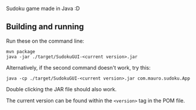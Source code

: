 Sudoku game made in Java :D

## Building and running

Run these on the command line:

```console
mvn package
java -jar ./target/SudokuGUI-<current version>.jar
```

Alternatively, if the second command doesn't work, try this:

```console
java -cp ./target/SudokuGUI-<current version>.jar com.mauro.sudoku.App
```

Double clicking the JAR file should also work.

The current version can be found within the `<version>` tag in the POM file.